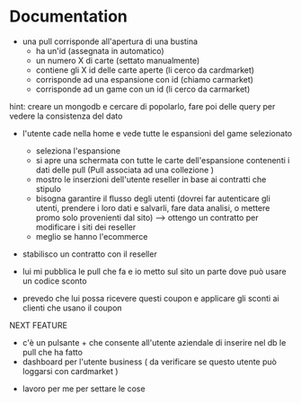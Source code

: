 # Documentation

- una pull corrisponde all'apertura di una bustina
    - ha un'id (assegnata in automatico)
    - un numero X di carte (settato manualmente)
    - contiene gli X id delle carte aperte (li cerco da cardmarket)
    - corrisponde ad una espansione con id (chiamo carmarket)
    - corrisponde ad un game con un id (li cerco da carmarket)

hint: creare un mongodb e cercare di popolarlo, fare poi delle query per vedere la consistenza del dato

- l'utente cade nella home e vede tutte le espansioni del game selezionato
    - seleziona l'espansione
    - si apre una schermata con tutte le carte dell'espansione contenenti i dati delle pull
    (Pull associata ad una collezione )
    - mostro le inserzioni dell'utente reseller in base ai contratti che stipulo
    - bisogna garantire il flusso degli utenti (dovrei far autenticare gli utenti, prendere i loro dati e salvarli, fare data analisi, o mettere promo solo provenienti dal sito) --> ottengo un contratto per modificare i siti dei reseller
    - meglio se hanno l'ecommerce

- stabilisco un contratto con il reseller
- lui mi pubblica le pull che fa e io metto sul sito un parte dove può usare un codice sconto
- prevedo che lui possa ricevere questi coupon e applicare gli sconti ai clienti che usano il coupon 

NEXT FEATURE
- c'è un pulsante + che consente all'utente aziendale di inserire nel db le pull che ha fatto 
- dashboard per l'utente business ( da verificare se questo utente può loggarsi con cardmarket )
+ lavoro per me per settare le cose